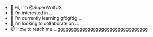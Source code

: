 - 👋 Hi, I’m @SuperWolfUS
- 👀 I’m interested in ...
- 🌱 I’m currently learning gfdgfdg...
- 💞️ I’m looking to collaborate on ...
- 📫 How to reach me ...ggggggggggggggggggggggggggggggggg

<!---
SuperWolfUS/SuperWolfUS is a ✨ special ✨ repository because its `README.md` (this file) appears on your GitHub profile.
You can click the Preview link to take a look at your changes.
--->
